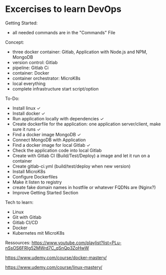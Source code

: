 # Excercises to learn DevOps

Getting Started:
- all needed commands are in the "Commands" File

Concept:
- three docker container: Gitlab, Application with Node.js and NPM, MongoDB
- version control: Gitlab
- pipeline: Gitlab Ci
- container: Docker
- container orchestrator: MicroK8s
- local everything
- complete infrastructure start script/option

To-Do:
- Install linux ✓
- Install docker ✓  
- Run application locally with dependencies ✓
- Create dockerfile for the application: one application server/client, make sure it runs ✓
- Find a docker image MongoDB ✓
- Connect MongoDB with Application
- Find a docker image for local Gitlab ✓
- Check the application code into local Gitlab
- Create with Gitlab CI (Build/Test/Deploy) a image and let it run on a container
- Create gitlab-ci.yml (build/test/deploy when new version) 
- Install MicroK8s
- Configure Dockerfiles
- Make it listen to registry
- create fake domain names in hostfile or whatever FQDNs are (Nginx?)
- Improve Getting Started Section

Tech to learn:
- Linux
- Git with Gitlab 
- Gitlab CI/CD
- Docker
- Kubernetes mit MicroK8s

Ressources:
https://www.youtube.com/playlist?list=PLu-nSsOS6FRIg52MWrd7C_qSnQp3ZoHwW

https://www.udemy.com/course/docker-mastery/

https://www.udemy.com/course/linux-mastery/
